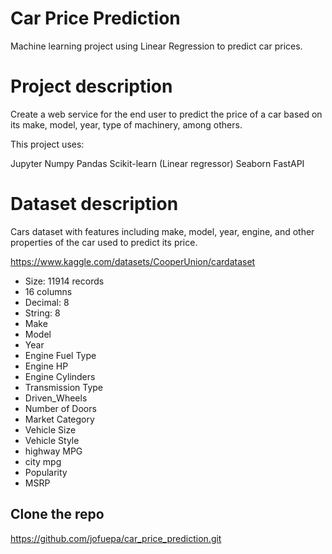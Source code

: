 # Car Price Prediction
Machine learning project using Linear Regression to predict car prices.


# Project description

Create a web service for the end user to predict the price of a car based on its make, model, year, type of machinery, among others.

This project uses:

Jupyter
Numpy
Pandas
Scikit-learn (Linear regressor)
Seaborn
FastAPI

# Dataset description

Cars dataset with features including make, model, year, engine, and other properties of the car used to predict its price.

https://www.kaggle.com/datasets/CooperUnion/cardataset

- Size: 11914 records
- 16 columns
- Decimal: 8
- String: 8
- Make
- Model
- Year
- Engine Fuel Type
- Engine HP
- Engine Cylinders
- Transmission Type
- Driven_Wheels
- Number of Doors
- Market Category
- Vehicle Size
- Vehicle Style
- highway MPG
- city mpg
- Popularity
- MSRP

## Clone the repo

https://github.com/jofuepa/car_price_prediction.git

